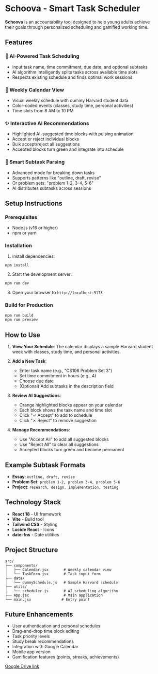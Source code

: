 # Schoova - Smart Task Scheduler

**Schoova** is an accountability tool designed to help young adults achieve their goals through personalized scheduling and gamified working time. 

## Features

### 🎯 AI-Powered Task Scheduling
- Input task name, time commitment, due date, and optional subtasks
- AI algorithm intelligently splits tasks across available time slots
- Respects existing schedule and finds optimal work sessions

### 📅 Weekly Calendar View
- Visual weekly schedule with dummy Harvard student data
- Color-coded events (classes, study time, personal activities)
- Time slots from 8 AM to 10 PM

### ✨ Interactive AI Recommendations
- Highlighted AI-suggested time blocks with pulsing animation
- Accept or reject individual blocks
- Bulk accept/reject all suggestions
- Accepted blocks turn green and integrate into schedule

### 🧠 Smart Subtask Parsing
- Advanced mode for breaking down tasks
- Supports patterns like "outline, draft, revise"
- Or problem sets: "problem 1-2, 3-4, 5-6"
- AI distributes subtasks across sessions

## Setup Instructions

### Prerequisites
- Node.js (v16 or higher)
- npm or yarn

### Installation

1. Install dependencies:
```bash
npm install
```

2. Start the development server:
```bash
npm run dev
```

3. Open your browser to `http://localhost:5173`

### Build for Production

```bash
npm run build
npm run preview
```

## How to Use

1. **View Your Schedule**: The calendar displays a sample Harvard student week with classes, study time, and personal activities.

2. **Add a New Task**:
   - Enter task name (e.g., "CS106 Problem Set 3")
   - Set time commitment in hours (e.g., 4)
   - Choose due date
   - (Optional) Add subtasks in the description field

3. **Review AI Suggestions**: 
   - Orange highlighted blocks appear on your calendar
   - Each block shows the task name and time slot
   - Click "✓ Accept" to add to schedule
   - Click "✗ Reject" to remove suggestion

4. **Manage Recommendations**:
   - Use "Accept All" to add all suggested blocks
   - Use "Reject All" to clear all suggestions
   - Accepted blocks turn green and become permanent

## Example Subtask Formats

- **Essay**: `outline, draft, revise`
- **Problem Set**: `problem 1-2, problem 3-4, problem 5-6`
- **Project**: `research, design, implementation, testing`

## Technology Stack

- **React 18** - UI framework
- **Vite** - Build tool
- **Tailwind CSS** - Styling
- **Lucide React** - Icons
- **date-fns** - Date utilities

## Project Structure

```
src/
├── components/
│   ├── Calendar.jsx       # Weekly calendar view
│   └── TaskForm.jsx       # Task input form
├── data/
│   └── dummySchedule.js   # Sample Harvard schedule
├── utils/
│   └── scheduler.js       # AI scheduling algorithm
├── App.jsx                # Main application
└── main.jsx              # Entry point
```

## Future Enhancements

- User authentication and personal schedules
- Drag-and-drop time block editing
- Task priority levels
- Study break recommendations
- Integration with Google Calendar
- Mobile app version
- Gamification features (points, streaks, achievements)

[Google Drive link](https://drive.google.com/drive/folders/157ljX_hkk2rsP9ihhz6eaXZAEej8gJUI?usp=sharing)
